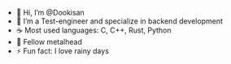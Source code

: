 - 👋 Hi, I’m @Dookisan
- 👀 I’m a Test-engineer and specialize in backend development
- ☕ Most used languages: C, C++, Rust, Python
- 🎸 Fellow metalhead 
- ⚡ Fun fact: I love rainy days

<!---
Dookisan/Dookisan is a ✨ special ✨ repository because its `README.md` (this file) appears on your GitHub profile.
You can click the Preview link to take a look at your changes.
--->
